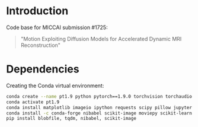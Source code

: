 
# Introduction
Code base for MICCAI submission #1725: 
> "Motion Exploiting Diffusion Models for Accelerated Dynamic MRI Reconstruction"


# Dependencies
Creating the Conda virtual environment:
```bash
conda create --name pt1.9 python pytorch==1.9.0 torchvision torchaudio cudatoolkit=11.1 -c pytorch -c nvidia
conda activate pt1.9
conda install matplotlib imageio ipython requests scipy pillow jupyter pandas tabulate mpi4py
conda install -c conda-forge nibabel scikit-image moviepy scikit-learn tqdm pytorch-lightning
pip install blobfile, tqdm, nibabel, scikit-image
```